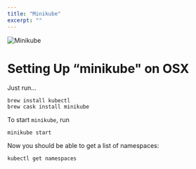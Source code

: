 ```yaml
---
title: "Minikube"
excerpt: ""
---
```

![Minikube](/assets/a58bf7c-minikube.png)

# Setting Up “minikube" on OSX

Just run...
```
brew install kubectl
brew cask install minikube
```

To start `minikube`, run

```
minikube start
```

Now you should be able to get a list of namespaces:

```
kubectl get namespaces
```

